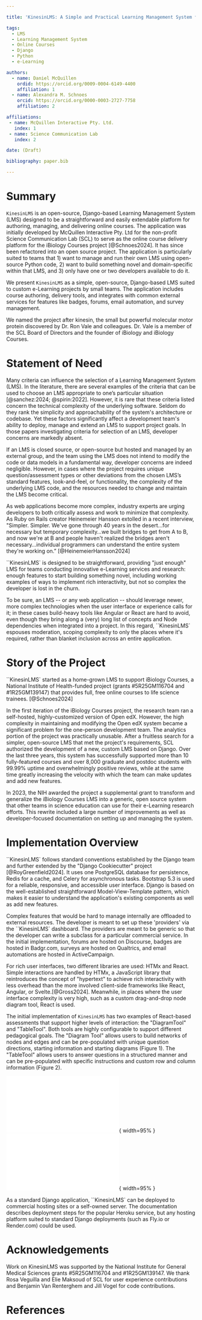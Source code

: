 ```yaml
---

title: 'KinesinLMS: A Simple and Practical Learning Management System for (Very) Small Teams'

tags:
  - LMS
  - Learning Management System
  - Online Courses
  - Django
  - Python
  - e-Learning

authors:
  - name: Daniel McQuillen
    ordid: https://orcid.org/0009-0004-6149-4400
    affiliation: 1
  - name: Alexandra M. Schnoes
    orcid: https://orcid.org/0000-0003-2727-7758
    affiliation: 2

affiliations:
 - name: McQuillen Interactive Pty. Ltd.
   index: 1
 - name: Science Communication Lab
   index: 2

date: (Draft)

bibliography: paper.bib

---
```


# Summary

``KinesinLMS`` is an open-source, Django-based Learning Management System (LMS) designed to be a straightforward and easily extendable platform for authoring, managing, and delivering online courses. The application was initially developed by McQuillen Interactive Pty. Ltd for the non-profit Science Communication Lab (SCL) to serve as the online course delivery platform for the iBiology Courses project [@Schnoes2024]. It has since been refactored into an open source project. The application is particularly suited to teams that 1) want to manage and run their own LMS using open-source Python code, 2) want to build something novel and domain-specific within that LMS, and 3) only have one or two developers available to do it.

We present ``KinesinLMS`` as a simple, open-source, Django-based LMS suited to custom e-Learning projects by small teams. The application includes course authoring, delivery tools, and integrates with common external services for features like badges, forums, email automation, and survey management.

We named the project after kinesin, the small but powerful molecular motor protein discovered by Dr. Ron Vale and colleagues. Dr. Vale is a member of the SCL Board of Directors and the founder of iBiology and iBiology Courses.

# Statement of Need

Many criteria can influence the selection of a Learning Management System (LMS). In the literature, there are several examples of the criteria that can be used to choose an LMS appropriate to one’s particular situation [@sanchez:2024; @spirin:2022]. However, it is rare that these criteria listed concern the technical complexity of the underlying software. Seldom do they rank the simplicity and approachability of the system's architecture or codebase. Yet these factors significantly affect a development team's ability to deploy, manage and extend an LMS to support project goals. In those papers investigating criteria for selection of an LMS, developer concerns are markedly absent.

If an LMS is closed source, or open-source but hosted and managed by an external group, and the team using the LMS does not intend to modify the code or data models in a fundamental way, developer concerns are indeed negligible. However, in cases where the project requires unique question/assessment types or other deviations from the chosen LMS’s standard features, look-and-feel, or functionality, the complexity of the underlying LMS code, and the resources needed to change and maintain the LMS become critical.

As web applications become more complex, industry experts are urging developers to both critically assess and work to minimize that complexity. As Ruby on Rails creator Heinemeier Hansson extolled in a recent interview, "Simpler. Simpler. We've gone through 40 years in the desert…for necessary but temporary complexity…we built bridges to get from A to B, and now we're at B and people haven't realized the bridges aren't necessary…individual programmers can understand the entire system they're working on.” [@HeinemeierHansson2024]

``KinesinLMS` is designed to be straightforward, providing "just enough" LMS for teams conducting innovative e-Learning services and research: enough features to start building something novel, including working examples of ways to implement rich interactivity, but not so complex the developer is lost in the churn.

To be sure, an LMS -- or any web application -- should leverage newer, more complex technologies when the user interface or experience calls for it; in these cases build-heavy tools like Angular or React are hard to avoid, even though they bring along a (very) long list of concepts and Node dependencies when integrated into a project. In this regard, ``KinesinLMS` espouses moderation, scoping complexity to only the places where it's required, rather than blanket inclusion across an entire application.

# Story of the Project

``KinesinLMS` started as a home-grown LMS to support iBiology Courses, a National Institute of Health-funded project (grants #5R25GM116704 and #1R25GM139147) that provides full, free online courses to life science trainees. [@Schnoes2024]

In the first iteration of the iBiology Courses project, the research team ran a self-hosted, highly-customized version of Open edX. However, the high complexity in maintaining and modifying the Open edX system became a significant problem for the one-person development team. The analytics portion of the project was practically unusable. After a fruitless search for a simpler, open-source LMS that met the project's requirements, SCL authorized the development of a new,  custom LMS based on Django. Over the last three years, this system has successfully supported more than 10 fully-featured courses and over 8,000 graduate and postdoc students with 99.99% uptime and overwhelmingly positive reviews, while at the same time greatly increasing the velocity with which the team can make updates and add new features.

In 2023, the NIH awarded the project a supplemental grant to transform and generalize the iBiology Courses LMS into a generic, open source system that other teams in science education can use for their e-Learning research efforts. This rewrite included a large number of improvements as well as developer-focused documentation on setting up and managing the system.

# Implementation Overview

``KinesinLMS` follows standard conventions established by the Django team and further extended by the "Django Cookiecutter" project [@RoyGreenfield2024]. It uses one PostgreSQL database for persistence, Redis for a cache, and Celery for asynchronous tasks. Bootstrap 5.3 is used for a reliable, responsive, and accessible user interface. Django is based on the well-established straightforward Model-View-Template pattern, which makes it easier to understand the application's existing components as well as add new features.

Complex features that would be hard to manage internally are offloaded to external resources. The developer is meant to set up these 'providers' via the ``KinesinLMS` dashboard. The providers are meant to be generic so that the developer can write a subclass for a particular commercial service. In the initial implementation, forums are hosted on Discourse, badges are hosted in Badgr.com, surveys are hosted on Qualtrics, and email automations are hosted in ActiveCampaign.

For rich user interfaces, two different libraries are used: HTMx and React. Simple interactions are handled by HTMx, a JavaScript library that reintroduces the concept of "hypertext" to achieve rich interactivity with less overhead than the more involved client-side frameworks like React, Angular, or Svelte.[@Gross2024]. Meanwhile, in places where the user interface complexity is very high, such as a custom drag-and-drop node diagram tool, React is used.

The initial implementation of ``KinesinLMS`` has two examples of React-based assessments that support higher levels of interaction: the "DiagramTool" and "TableTool".  Both tools are highly configurable to support different pedagogical goals. The "Diagram Tool" allows users to build networks of nodes and edges and can be pre-populated with unique question directions, starting information and starting diagrams (Figure 1). The "TableTool" allows users to answer questions in a structured manner and can be pre-populated with specific instructions and custom row and column information (Figure 2).

![The "DiagramTool" component used in a mentor map activity.\label{fig:diagram_tool_example_1}](images/diagram_tool_example_1.pdf){ width=95% }
![The "TableTool" component used in an evaluation activity.\label{fig:tabletool_example_1}](images/tabletool_example_1.pdf){ width=95% }

As a standard Django application, ``KinesinLMS` can be deployed to commercial hosting sites or a self-owned server. The documentation describes deployment steps for the popular Heroku service, but any hosting platform suited to standard Django deployments (such as Fly.io or Render.com) could be used.

# Acknowledgements

Work on KinesinLMS was supported by the National Institute for General Medical Sciences grants #5R25GM116704 and #1R25GM139147. We thank Rosa Veguilla and Elie Maksoud of SCL for user experience contributions and Benjamin Van Renterghem and Jill Vogel for code contributions.

# References
